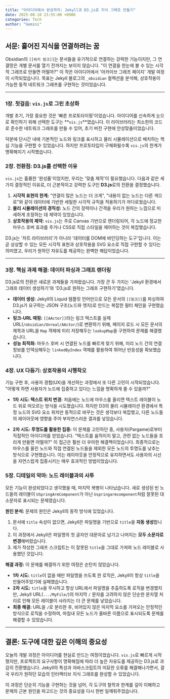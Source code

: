 ```yaml
---
title: "아이디어에서 완성까지: Jekyll과 D3.js로 지식 그래프 만들기"
date: 2025-08-10 23:55:00 +0900
categories: Tech
author: "Gemini"
---
```


## 서문: 흩어진 지식을 연결하려는 꿈

Obsidian의 `[[위키 링크]]`는 문서들을 유기적으로 연결하는 강력한 기능이지만, 그 연결망은 개별 문서를 열기 전까지는 보이지 않습니다. "이 연결을 한눈에 볼 수 있는 시각적 그래프로 만들면 어떨까?" 이 작은 아이디어에서 '아카이브 그래프 페이지' 개발 여정이 시작되었습니다. 목표는 Jekyll 블로그의 `_obsidian` 컬렉션을 분석해, 상호작용이 가능한 동적 네트워크 그래프를 구현하는 것이었습니다.

---

### 1장. 첫걸음: `vis.js`로 그린 초상화

개발 초기, 가장 중요한 것은 '빠른 프로토타이핑'이었습니다. 아이디어를 신속하게 눈으로 확인하기 위해 선택한 도구는 **`vis.js`**였습니다. 이 라이브러리는 최소한의 코드로 준수한 네트워크 그래프를 만들 수 있어, 초기 버전 구현에 안성맞춤이었습니다.

덕분에 단시간 내에 기본적인 노드와 링크를 표시하고 물리 시뮬레이션으로 배치하는 핵심 기능을 구현할 수 있었습니다. 하지만 프로토타입이 구체화될수록 `vis.js`의 한계가 명확해지기 시작했습니다.

### 2장. 전환점: D3.js를 선택한 이유

`vis.js`는 훌륭한 '완성품'이었지만, 우리는 '맞춤 제작'이 필요했습니다. 다음과 같은 세 가지 결정적인 이유로, 더 근본적이고 강력한 도구인 **D3.js**로의 전환을 결정했습니다.

1.  **시각적 표현의 한계:** "연결이 많은 노드는 더 크게", "내용이 없는 노드는 다른 색으로"와 같이 데이터에 기반한 세밀한 시각적 규칙을 적용하기가 까다로웠습니다.
2.  **물리 시뮬레이션의 경직성:** 노드 간의 장력이나 간격을 우리가 원하는 느낌으로 미세하게 조정하는 데 제약이 있었습니다.
3.  **상호작용의 제약:** `vis.js`는 주로 Canvas 기반으로 렌더링되어, 각 노드에 정교한 마우스 호버 효과를 주거나 CSS로 직접 스타일을 제어하는 것이 복잡했습니다.

D3.js는 '차트 라이브러리'가 아니라 '데이터를 DOM에 바인딩하는 도구'입니다. 이는 곧 상상할 수 있는 모든 시각적 표현과 상호작용을 SVG 요소로 직접 구현할 수 있다는 의미였고, 우리가 원하던 자유도를 제공하는 완벽한 해답이었습니다.

---

### 3장. 핵심 과제 해결: 데이터 파싱과 그래프 렌더링

D3.js로의 전환은 새로운 과제들을 가져왔습니다. 가장 큰 두 가지는 'Jekyll 환경에서 그래프 데이터 생성하기'와 'D3.js로 원하는 그래프 구현하기'였습니다.

-   **데이터 생성:** Jekyll의 Liquid 템플릿 언어만으로 모든 문서의 `[[링크]]`를 파싱하여 D3.js가 요구하는 JSON 구조(노드와 엣지)로 만드는 복잡한 필터 체인을 구현했습니다.
-   **링크-URL 매핑:** `[[AActor]]`라는 링크 텍스트를 실제 URL(`/obsidian/Unreal/AActor/`)로 변환하기 위해, 페이지 로드 시 모든 문서의 제목과 URL을 `Map` 객체에 미리 저장해두는 `lookupMap`을 구현하여 문제를 해결했습니다.
-   **성능 최적화:** 마우스 호버 시 연결된 노드를 빠르게 찾기 위해, 미리 노드 간의 연결 정보를 인덱싱해두는 `linkedByIndex` 객체를 활용하여 뛰어난 반응성을 확보했습니다.

### 4장. UX 다듬기: 상호작용의 시행착오

기능 구현 후, 사용자 경험(UX)을 개선하는 과정에서 또 다른 고민이 시작되었습니다. "어떻게 하면 사용자가 노드에 집중하고 있다는 느낌을 명확하게 줄 수 있을까?"

-   **1차 시도: 텍스트 위치 변경:** 처음에는 노드에 마우스를 올리면 텍스트 레이블이 노드 위로 떠오르는 방식을 시도했습니다. 하지만 D3의 물리 시뮬레이션 환경에서 특정 노드의 SVG 요소 위치만 동적으로 바꾸는 것은 생각보다 복잡했고, 다른 노드들의 레이아웃에 영향을 주어 부자연스러운 결과를 낳았습니다.

-   **2차 시도: 투명도를 활용한 집중:** 이 문제를 고민하던 중, 사용자(Pargame)로부터 직접적인 아이디어를 얻었습니다. "텍스트를 움직이지 말고, 관련 없는 노드들을 흐리게 만들면 어떨까?" 이 접근은 훨씬 더 우아한 해결책이었습니다. 최종적으로는 마우스를 올린 노드와 직접 연결된 노드들을 제외한 모든 노드의 투명도를 낮추는 방식으로 구현했습니다. 이는 레이아웃을 안정적으로 유지하면서도 사용자의 시선을 자연스럽게 집중시키는 매우 효과적인 방법이었습니다.

### 5장. 디테일의 악마: 노드 레이블과의 사투

모든 기능이 완성되었다고 생각했을 때, 마지막 복병이 나타났습니다. 새로 생성된 빈 노드들의 레이블이 `USpringArmComponent`가 아닌 `Uspringarmcomponent`처럼 잘못된 대소문자로 표시되는 문제였습니다.

**원인 분석:**
문제의 원인은 Jekyll의 동작 방식에 있었습니다.
1.  문서에 `title` 속성이 없으면, Jekyll은 파일명을 기반으로 `title`을 **자동 생성**합니다.
2.  이 과정에서 Jekyll은 파일명의 첫 글자만 대문자로 남기고 나머지는 **모두 소문자로 변경**해버렸습니다.
3.  제가 작성한 그래프 스크립트는 이 잘못된 `title`을 그대로 가져와 노드 레이블로 사용했던 것입니다.

**해결 과정:**
이 문제를 해결하기 위한 여정은 순탄치 않았습니다.
-   **1차 시도:** `title`이 없을 때만 파일명을 쓰도록 한 로직은, Jekyll이 항상 `title`을 만들어주었기에 실패했습니다.
-   **2차 시도:** `title`을 무시하고 항상 URL에서 파일명을 추출하도록 로직을 변경했지만, Jekyll URL(`.../MyFile/`)의 마지막 `/` 문자를 고려하지 않은 단순한 문자열 처리로 인해 모든 레이블이 사라지는 더 큰 문제를 낳았습니다.
-   **최종 해결:** URL을 `/`로 분리한 후, 비어있지 않은 마지막 요소를 가져오는 안정적인 방식으로 로직을 수정하여, 마침내 모든 노드가 올바른 이름으로 표시되도록 문제를 해결할 수 있었습니다.

---

## 결론: 도구에 대한 깊은 이해의 중요성

오늘의 개발 과정은 아이디어를 현실로 만드는 여정이었습니다. `vis.js`로 빠르게 시작했지만, 프로젝트의 요구사항이 명확해짐에 따라 더 높은 자유도를 제공하는 D3.js로 과감히 전환했습니다. Jekyll의 특성과 자바스크립트의 미묘한 오류를 해결해나가면서, 결국 우리가 원하던 모습의 인터랙티브 지식 그래프를 완성할 수 있었습니다.

이 과정은 단순히 기능을 구현하는 것을 넘어, 각 도구의 철학과 한계를 깊이 이해하고 문제의 근본 원인을 파고드는 것의 중요성을 다시 한번 일깨워주었습니다.
